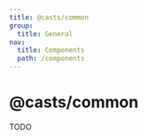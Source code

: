 ```yaml
---
title: @casts/common
group:
  title: General
nav:
  title: Components
  path: /components
---
```


# @casts/common

TODO
